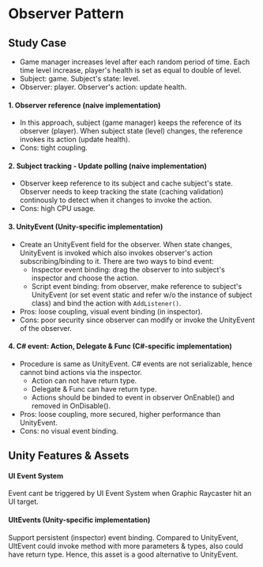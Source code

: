 # Observer Pattern
## Study Case
+ Game manager increases level after each random period of time. Each time level increase, player's health is set as equal to double of level.
+ Subject: game. Subject's state: level. 
+ Observer: player. Observer's action: update health.

#### 1. Observer reference (naive implementation)
+ In this approach, subject (game manager) keeps the reference of its observer (player). When subject state (level) changes, the reference invokes its action (update health).
+ Cons: tight coupling.

#### 2. Subject tracking - Update polling (naive implementation)
+ Observer keep reference to its subject and cache subject's state. Observer needs to keep tracking the state (caching validation) continously to detect when it changes to invoke the action.
+ Cons: high CPU usage.

#### 3. UnityEvent (Unity-specific implementation)
+ Create an UnityEvent field for the observer. When state changes, UnityEvent is invoked which also invokes observer's action subscribing/binding to it. There are two ways to bind event:
  + Inspector event binding: drag the observer to into subject's inspector and choose the action.
  + Script event binding: from observer, make reference to subject's UnityEvent (or set event static and refer w/o the instance of subject class) and bind the action with ```AddListener()```.
+ Pros: loose coupling, visual event binding (in inspector).
+ Cons: poor security since observer can modify or invoke the UnityEvent of the observer.

#### 4. C# event: Action, Delegate & Func (C#-specific implementation)
+ Procedure is same as UnityEvent. C# events are not serializable, hence cannot bind actions via the inspector.
  + Action can not have return type.
  + Delegate & Func can have return type.
  + Actions should be binded to event in observer OnEnable() and removed in OnDisable().
+ Pros: loose coupling, more secured, higher performance than UnityEvent.
+ Cons: no visual event binding.


## Unity Features & Assets
#### UI Event System
Event cant be triggered by UI Event System when Graphic Raycaster hit an UI target.
#### UltEvents (Unity-specific implementation)
Support persistent (inspector) event binding. Compared to UnityEvent, UltEvent could invoke method with more parameters & types, also could have return type. Hence, this asset is a good alternative to UnityEvent.